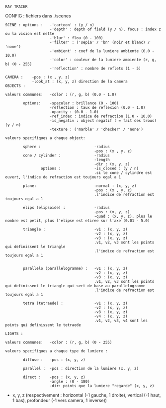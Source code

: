 
	RAY TRACER

CONFIG :
	fichiers dans ./scenes

	SCENE : options :	-'cartoon' : (y / n)
						-'depth' : depth of field (y / n), focus : index z ou la vision est nette
						-'blur' : flou (0 - 100)
						-'filter' : ('sepia' / 'bn' (noir et blanc) / 'none')
						-'ambient' : coef de la lumiere ambiente (0.0 - 10.0)
						-'color' : couleur de la lumiere ambiente (r, g, b) (0 - 255)
						-'reflection' : nombre de reflets (1 - 5)

	CAMERA :	-pos : (x , y, z)
				-look_at : (x, y, z) direction de la camera
	OBJECTS :

	valeurs communes:	-color : (r, g, b) (0.0 - 1.0)
			
			options:	-specular : brillance (0 - 100)
						-reflection : taux de reflexion (0.0 - 1.0)
						-opacity : (0.0 - 1.0)
						-ref_index : indice de refraction (1.0 - 10.0)
						-is_negativ : object negatif ( = fait des trous) (y / n)
						-texture : ('marble' / 'checker' / 'none')
	
	valeurs specifiques a chaque object:

			sphere :						-radius
											-pos : (x , y, z)
			cone / cylinder :				-radius
											-length
											-dir : (x, y, z)
					options	:				-is_closed : (y / n) 
											.si le cone / cylindre est ouvert, l'indice de refraction est toujours egal a 1
                                			
			plane:							-normal : (x, y, z)
											-pos : (x , y, z)
											.l'indice de refraction est toujours egal a 1
											
			elips (elipsoide) :				-radius
											-pos : (x, y, z)
											-quad : (x, y, z), plus le nombre est petit, plus l'elipse est etiree sur l'axe (0.01 - 5.0)
                                			
			triangle :						-v1 : (x, y, z)
											-v2 : (x, y, z)
											-v3 : (x, y, z)
											.v1, v2, v3 sont les points qui definissent le triangle
											.l'indice de refraction est toujours egal a 1


			parallelo (parallelogramme) :	-v1 : (x, y, z)
											-v2 : (x, y, z)
											-v3 : (x, y, z)
											.v1, v2, v3 sont les points qui definissent le triangle qui sert de base au parallelogramme
											.l'indice de refraction est toujours egal a 1

			tetra (tetraede) :				-v1 : (x, y, z)
											-v2 : (x, y, z)
											-v3 : (x, y, z)
											-v4 : (x, y, z)
											.v1, v2, v3, v4 sont les points qui definissent le tetraede

	LIGHTS :

	valeurs communes:	-color : (r, g, b) (0 - 255)

	valeurs specifiques a chaque type de lumiere :

			diffuse :	-pos : (x, y, z)

			parallel :	-pos : direction de la lumiere (x, y, z)

			direct :	-pos : (x, y, z)
						-angle : (0 - 180)
						-dir: points que la lumiere "regarde" (x, y, z)
						 
- x, y, z (respectivement : horizontal (-1 gauche, 1 droite), vertical (-1 haut, 1 bas), profondeur (-1 vers camera, 1 inverse))
